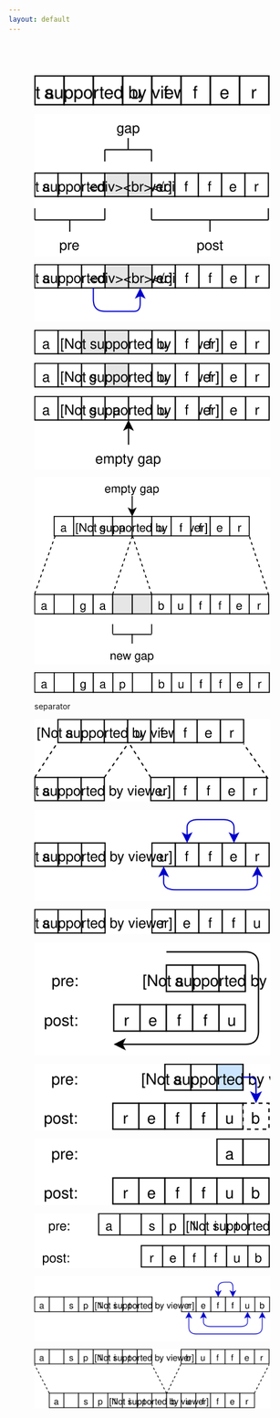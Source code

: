 ```yaml
---
layout: default
---
```

<link rel="stylesheet" type="text/css" href="/css/github-markdown.css" />

<style>
    .markdown-body {
        box-sizing: border-box;
        min-width: 200px;
        max-width: 980px;
        margin: 0 auto;
        padding: 45px;
    }

    .next-guide {
        text-align: center;
        font-weight: bold;
    }

    img {
        display: block;
        margin: 0 auto;
    }
</style>

<script type="text/javascript" async
  src="https://cdn.mathjax.org/mathjax/latest/MathJax.js?config=TeX-MML-AM_CHTML">
</script>

<div class="markdown-body"><p><a href="/blog/split-buffer/gap-buffer-1.svg" target="_blank"><img src="/blog/split-buffer/gap-buffer-1.svg" style="max-width:100%;"></a></p>
<p><a href="/blog/split-buffer/gap-buffer-2.svg" target="_blank"><img src="/blog/split-buffer/gap-buffer-2.svg" style="max-width:100%;"></a></p>
<p><a href="/blog/split-buffer/gap-buffer-3.svg" target="_blank"><img src="/blog/split-buffer/gap-buffer-3.svg" style="max-width:100%;"></a></p>
<p><a href="/blog/split-buffer/gap-buffer-4.svg" target="_blank"><img src="/blog/split-buffer/gap-buffer-4.svg" style="max-width:100%;"></a></p>
<p><a href="/blog/split-buffer/gap-buffer-5.svg" target="_blank"><img src="/blog/split-buffer/gap-buffer-5.svg" style="max-width:100%;"></a></p>
<p><a href="/blog/split-buffer/gap-buffer-6.svg" target="_blank"><img src="/blog/split-buffer/gap-buffer-6.svg" style="max-width:100%;"></a></p>
<p><a href="/blog/split-buffer/gap-buffer-7.svg" target="_blank"><img src="/blog/split-buffer/gap-buffer-7.svg" style="max-width:100%;"></a></p>
<p><a href="/blog/split-buffer/gap-buffer-8.svg" target="_blank"><img src="/blog/split-buffer/gap-buffer-8.svg" style="max-width:100%;"></a></p>
<p>separator</p>
<p><a href="/blog/split-buffer/split-buffer-1.svg" target="_blank"><img src="/blog/split-buffer/split-buffer-1.svg" style="max-width:100%;"></a></p>
<p><a href="/blog/split-buffer/split-buffer-2.svg" target="_blank"><img src="/blog/split-buffer/split-buffer-2.svg" style="max-width:100%;"></a></p>
<p><a href="/blog/split-buffer/split-buffer-3.svg" target="_blank"><img src="/blog/split-buffer/split-buffer-3.svg" style="max-width:100%;"></a></p>
<p><a href="/blog/split-buffer/split-buffer-4.svg" target="_blank"><img src="/blog/split-buffer/split-buffer-4.svg" style="max-width:100%;"></a></p>
<p><a href="/blog/split-buffer/split-buffer-5.svg" target="_blank"><img src="/blog/split-buffer/split-buffer-5.svg" style="max-width:100%;"></a></p>
<p><a href="/blog/split-buffer/split-buffer-6.svg" target="_blank"><img src="/blog/split-buffer/split-buffer-6.svg" style="max-width:100%;"></a></p>
<p><a href="/blog/split-buffer/split-buffer-7.svg" target="_blank"><img src="/blog/split-buffer/split-buffer-7.svg" style="max-width:100%;"></a></p>
<p><a href="/blog/split-buffer/split-buffer-8.svg" target="_blank"><img src="/blog/split-buffer/split-buffer-8.svg" style="max-width:100%;"></a></p>
<p><a href="/blog/split-buffer/split-buffer-9.svg" target="_blank"><img src="/blog/split-buffer/split-buffer-9.svg" style="max-width:100%;"></a></p></div>
